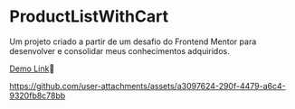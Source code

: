 # ProductListWithCart

Um projeto criado a partir de um desafio do Frontend Mentor para desenvolver e consolidar meus conhecimentos adquiridos.

[Demo Link](https://bluciocastro.github.io/ProductListWithCart/)🔗

https://github.com/user-attachments/assets/a3097624-290f-4479-a6c4-9320fb8c78bb

